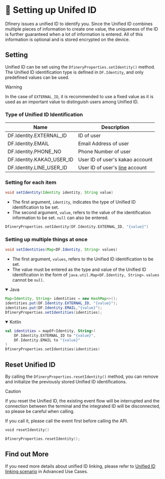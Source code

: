 # 🪪 Setting up Unifed ID

Dfinery issues a unified ID to identify you. Since the Unified ID combines multiple pieces of information to create one value, the uniqueness of the ID is further guaranteed when a lot of information is entered. All of this information is optional and is stored encrypted on the device.

## Setting
Unified ID can be set using the `DfineryProperties.setIdentity()` method. The Unified ID identification type is defined in `DF.Identity`, and only predefined values can be used.

> [!WARNING]
> In the case of `EXTERNAL_ID`, it is recommended to use a fixed value as it is used as an important value to distinguish users among Unified ID.

### Type of Unified ID Identification
|Name|Description|
|---|---|
|DF.Identity.EXTERNAL_ID|ID of user|
|DF.Identity.EMAIL|Email Address of user|
|DF.Identity.PHONE_NO|Phone Number of user|
|DF.Identity.KAKAO_USER_ID|User ID of user's kakao account|
|DF.Identity.LINE_USER_ID|User ID of user's [line](https://line.me/ko/) account|

### Setting for each item

```java
void setIdentity(Identity identity, String value)
```
    
- The first argument, `identity`, indicates the type of Unified ID identification to be set.
- The second argument, `value`, refers to the value of the identification information to be set. `null` can also be entered.

```kotlin
DfineryProperties.setIdentity(DF.Identity.EXTERNAL_ID, "{value}")
```

### Setting up multiple things at once

```java
void setIdentities(Map<DF.Identity, String> values)
```

- The first argument, `values`, refers to the Unified ID identification to be set.
- The value must be entered as the type and value of the Unified ID identification in the form of `java.util.Map<DF.Identity, String>`. `values` cannot be `null`.

<details open>
<summary>Java</summary>

```java
Map<Identity, String> identities = new HashMap<>();
identities.put(DF.Identity.EXTERNAL_ID, "{value}");
identities.put(DF.Identity.EMAIL,"{value}");
DfineryProperties.setIdentities(identities);
```

</details>
<details open>
<summary open >Kotlin</summary>

```kotlin
val identities = mapOf<Identity, String>(
    DF.Identity.EXTERNAL_ID to "{value}", 
    DF.Identity.EMAIL to "{value}"
)
DfineryProperties.setIdentities(identities)
```

</details>

## Reset Unified ID
By calling the `DfineryProperties.resetIdentity()` method, you can remove and initialize the previously stored Unified ID identifications.

> [!CAUTION]
> If you reset the Unified ID, the existing event flow will be interrupted and the connection between the terminal and the integrated ID will be disconnected, so please be careful when calling.
> 
> If you call it, please call the event first before calling the API.

```kotlin
void resetIdentity()
```
```kotlin
DfineryProperties.resetIdentity();
```

## Find out More
If you need more details about unified ID linking, please refer to [Unified ID linking scenario](./identity_scenario.md) in Advanced Use Cases.